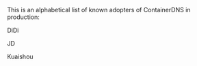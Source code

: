 This is an alphabetical list of known adopters of ContainerDNS in production: 

DiDi

JD

Kuaishou

